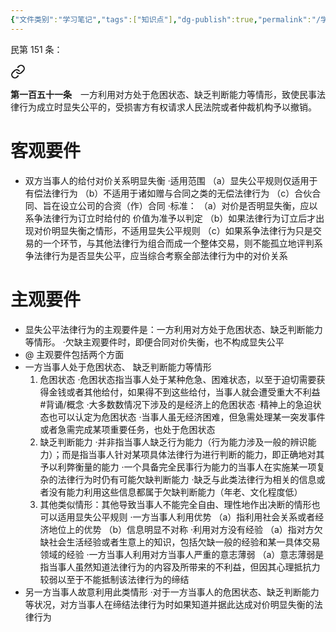 ```yaml
---
{"文件类别":"学习笔记","tags":["知识点"],"dg-publish":true,"permalink":"/学习笔记studyup/知识点cheese/显失公平/","dgPassFrontmatter":true,"noteIcon":"","created":"2024-07-18T15:55:26.280+08:00","updated":"2024-09-30T11:34:03.070+08:00"}
---
```


民第 151 条：
<div class="transclusion internal-embed is-loaded"><a class="markdown-embed-link" href="////#t151" aria-label="Open link"><svg xmlns="http://www.w3.org/2000/svg" width="24" height="24" viewBox="0 0 24 24" fill="none" stroke="currentColor" stroke-width="2" stroke-linecap="round" stroke-linejoin="round" class="svg-icon lucide-link"><path d="M10 13a5 5 0 0 0 7.54.54l3-3a5 5 0 0 0-7.07-7.07l-1.72 1.71"></path><path d="M14 11a5 5 0 0 0-7.54-.54l-3 3a5 5 0 0 0 7.07 7.07l1.71-1.71"></path></svg></a><div class="markdown-embed">



**第一百五十一条**　一方利用对方处于危困状态、缺乏判断能力等情形，致使民事法律行为成立时显失公平的，受损害方有权请求人民法院或者仲裁机构予以撤销。 

</div></div>

# 客观要件
- 双方当事人的给付对价关系明显失衡
·适用范围
（a）显失公平规则仅适用于有偿法律行为
（b）不适用于诸如赠与合同之类的无偿法律行为
（c）合伙合同、旨在设立公司的合资（作）合同
·标准：
（a）对价是否明显失衡，应以系争法律行为订立时给付的 价值为准予以判定
（b）如果法律行为订立后才出现对价明显失衡之情形，不适用显失公平规则
（c）如果系争法律行为只是交易的一个环节，与其他法律行为组合而成一个整体交易，则不能孤立地评判系争法律行为是否显失公平，应当综合考察全部法律行为中的对价关系
# 主观要件
- 显失公平法律行为的主观要件是：一方利用对方处于危困状态、缺乏判断能力等情形。
·欠缺主观要件时，即便合同对价失衡，也不构成显失公平
- @ 主观要件包括两个方面
- 一方当事人处于危困状态、 缺乏判断能力等情形
	1. 危困状态 
·危困状态指当事人处于某种危急、困难状态，以至于迫切需要获得金钱或者其他给付，如果得不到这些给付，当事人就会遭受重大不利益 #背诵/概念 
·大多数数情况下涉及的是经济上的危困状态
·精神上的急迫状态也可以认定为危困状态
·当事人虽无经济困难，但急需处理某一突发事件或者急需完成某项重要任务，也处于危困状态
	2. 缺乏判断能力
·并非指当事人缺乏行为能力（行为能力涉及一般的辨识能力）；而是指当事人针对某项具体法律行为进行判断的能力，即正确地对其予以利弊衡量的能力
·一个具备完全民事行为能力的当事人在实施某一项复杂的法律行为时仍有可能欠缺判断能力
·缺乏与此类法律行为相关的信息或者没有能力利用这些信息都属于欠缺判断能力（年老、文化程度低）
	3. 其他类似情形：其他导致当事人不能完全自由、理性地作出决断的情形也可以适用显失公平规则
·一方当事人利用优势
（a）指利用社会关系或者经济地位上的优势
（b）信息明显不对称
·利用对方没有经验
（a）指对方欠缺社会生活经验或者生意上的知识，包括欠缺一般的经验和某一具体交易领域的经验
·一方当事人利用对方当事人严重的意志薄弱
（a）意志薄弱是指当事人虽然知道法律行为的内容及所带来的不利益，但因其心理抵抗力较弱以至于不能抵制该法律行为的缔结
- 另一方当事人故意利用此类情形
·对于一方当事人的危困状态、缺乏判断能力等状况，对方当事人在缔结法律行为时如果知道并据此达成对价明显失衡的法律行为

